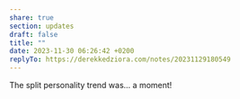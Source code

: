 ```yaml
---
share: true
section: updates
draft: false
title: ""
date: 2023-11-30 06:26:42 +0200
replyTo: https://derekkedziora.com/notes/20231129180549
---
```

The split personality trend was... a moment!
